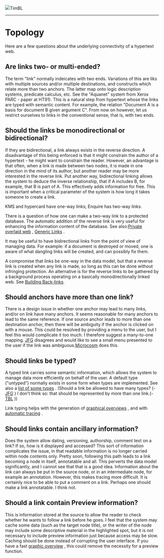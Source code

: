 [![](https://www.w3.org/Icons/WWW/arch1990)](https://www.w3.org/DesignIssues/OldDocs.html)TimBL

* * *

#  Topology

Here are a few questions about the underlying connectivity of a hypertext web.

##  Are links two- or multi-ended?

The term "link" normally indeicates with two ends. Variations of this are liks
with multiple sources and/or multiple destinations, and constructs which
relate more than two anchors. The latter map onto logic description systems,
predicate calculus, etc. See the "Aquanet" system from Xerox PARC - paper at
HT91). This is a natural step from hypertext whose the links are typed with
semantic content. For example, the relation "Document A is a basis for
document B given argument C". From now on however, let us restrict ourselves
to links in the conventional sense, that is, with two ends.

##  Should the links be monodirectional or bidirectional?

If they are bidirectional, a link always exists in the reverse direction. A
disadvantage of this being enforced is that it might constrain the author of a
hypertext - he might want to constrain the reader. However, an advantage is
that often, when a link is made between two nodes, it is made in one direction
in the mind of its author, but another reader may be more interested in the
reverse link. Put another way, bidirectional linking allows the system to
deduce the inverse relationship, that if A includes B, for example, that B is
part of A. This effectively adds information for free. This is important when
a critical parameter of the system is how long it takes someone to create a
link.

KMS and hypercard have one-way links; Enquire has two-way links.

There is a question of how one can make a two-way link to a protected
database. The automatic addition of the reverse link is very useful for
enhancing the information content of the database. See also:[Private overlaid
web](https://www.w3.org/DesignIssues/Multiuser.html#3) , [ Generic
Links](../../History/19921103-hypertext/hypertext/Products/Microcosm/Microcosm.html#GenericLinking)
.

It may be useful to have bidirectional links from the point of view of
managing data. For example: if a document is destroyed or moved, one is aware
of what dangling links will be created, and can possibly fix them.

A compromise that links be one-way in the data model, but that a reverse link
is created when any link is made, so long as this can be done without
infringing protection. An alternative is for the reverse links to be gathered
by a background process operating on a basically monodirectionally linked web.
See [Building Back-links](https://www.w3.org/DesignIssues/BuildingBackLinks.html).

##  Should anchors have more than one link?

There is a design issue in whether one anchor may lead to many links, and/or
on link have many anchors. It seems reasonable for many anchors to lead to the
same reference. If one source anchor leads to more than one destination
anchor, then there will be ambiguity if the anchor is clicked on with a mouse.
This could be resolved by providing a menu to the user, but I feel this would
complicate it too much. I therefore suggest a many-to-one mapping.
[JFG](https://www.w3.org/People.html#groff) disagrees and would like to see a small menu
presented to the user if the link was
ambiguous.[Microcosm](../../History/19921103-hypertext/hypertext/Products/Microcosm/Microcosm.html)
does this.

##  Should links be typed?

A typed link carries some semantic information, which allows the system to
manage data more efficiently on behalf of the user. A default type ("untyped")
normally exists in some form when types are implemented. See also a [list of
some types](https://www.w3.org/DesignIssues/LinkTypes.html) . (Should a link be allowed to have many types? (-
[JFG](https://www.w3.org/People.html#groff) ) I don't think so: that should be represented by
more than one link.(- [TBL](https://www.w3.org/People.html#BernersLee) ))

Link typing helps with the generation of [graphical
overviews](https://www.w3.org/DesignIssues/Navigation.html#6) , and with [automatic
tracing](https://www.w3.org/DesignIssues/TracingLinks.html) .

##  Should links contain ancillary information?

Does the system allow dating, versioning, authorship, comment text on a link?
If so, how is it displayed and accessed? This sort of information complicates
the issue, in that readable information is no longer carried within node
contents only. Pretty soon, following this path leads to a link becoming a
node in itself, annotatable and all. This perverts the data model
significantly, and I cannot see that that is a good idea. Information about
the link can always be put in the source node, or in an intermediate node, for
example an annotation. However, this makes tracing more difficult. It is
certainly nice to be able to put a comment on a link. Perhaps one should make
a link annotatable. I think not.

##  Should a link contain Preview information?

This is information stored at the source to allow the reader to check whether
he wants to follow a link before he goes. I feel that the system may cache
some data (such as the target node title), or the writer of the node may
include some descriptive material in the highlighted spot, but it is not
necessary to include preview information just because access may be slow.
Caching should be done instead of corrupting the user interface. If you have a
fast [graphic overview](https://www.w3.org/DesignIssues/Navigation.html#6) , this could remove the necessity
for a preview function.

